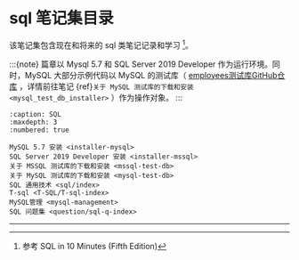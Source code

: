 # sql 笔记集目录

该笔记集包含现在和将来的 sql 类笔记记录和学习 [^id2]。

:::{note}
篇章以 Mysql 5.7 和 SQL Server 2019 Developer 作为运行环境。同时，MySQL 大部分示例代码以 MySQL 的测试库（ [employees测试库GitHub仓库](https://github.com/datacharmer/test_db/releases) ，详情前往笔记 {ref}`关于 MySQL 测试库的下载和安装 <mysql_test_db_installer>`  ）作为操作对象。
:::

```{toctree}
:caption: SQL
:maxdepth: 3
:numbered: true

MySQL 5.7 安装 <installer-mysql>
SQL Server 2019 Developer 安装 <installer-mssql>
关于 MSSQL 测试库的下载和安装 <mssql-test-db>
关于 MySQL 测试库的下载和安装 <mysql-test-db>
SQL 通用技术 <sql/index>
T-sql <T-SQL/T-sql-index>
MySQL管理 <mysql-management>
SQL 问题集 <question/sql-q-index>
```

______________________________________________________________________

[^id2]: 参考 SQL in 10 Minutes (Fifth Edition)
